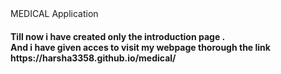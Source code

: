 <head>MEDICAL Application</head>
<h4>Till now i have created only the introduction page .<br>
And i have given acces to visit my webpage thorough the link <href>https://harsha3358.github.io/medical/</href> </h4>
